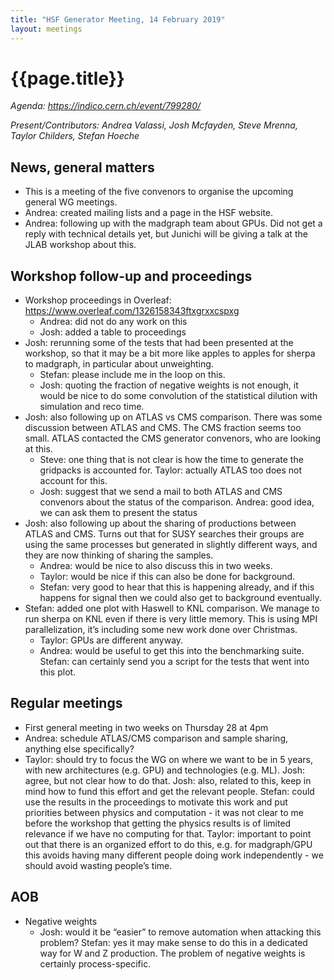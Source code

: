 ```yaml
---
title: "HSF Generator Meeting, 14 February 2019"
layout: meetings
---
```

# {{page.title}}

*Agenda:
[<span class="underline">https://indico.cern.ch/event/799280/</span>](https://indico.cern.ch/event/799280/)*

*Present/Contributors: Andrea Valassi, Josh Mcfayden, Steve Mrenna,
Taylor Childers, Stefan Hoeche*

## News, general matters
  - This is a meeting of the five convenors to organise the upcoming
    general WG meetings.
  - Andrea: created mailing lists and a page in the HSF website.
  - Andrea: following up with the madgraph team about GPUs. Did not
    get a reply with technical details yet, but Junichi will be giving
    a talk at the JLAB workshop about this.

## Workshop follow-up and proceedings
  - Workshop proceedings in Overleaf:
    [<span class="underline">https://www.overleaf.com/1326158343ftxgrxxcspxg</span>](https://www.overleaf.com/1326158343ftxgrxxcspxg)
      - Andrea: did not do any work on this
      - Josh: added a table to proceedings
  - Josh: rerunning some of the tests that had been presented at the
    workshop, so that it may be a bit more like apples to apples for
    sherpa to madgraph, in particular about unweighting.
      - Stefan: please include me in the loop on this.
      - Josh: quoting the fraction of negative weights is not enough,
        it would be nice to do some convolution of the statistical
        dilution with simulation and reco time.
  - Josh: also following up on ATLAS vs CMS comparison. There was some
    discussion between ATLAS and CMS. The CMS fraction seems too
    small. ATLAS contacted the CMS generator convenors, who are
    looking at this.
      - Steve: one thing that is not clear is how the time to generate
        the gridpacks is accounted for. Taylor: actually ATLAS too
        does not account for this.
      - Josh: suggest that we send a mail to both ATLAS and CMS
        convenors about the status of the comparison. Andrea: good
        idea, we can ask them to present the status
  - Josh: also following up about the sharing of productions between
    ATLAS and CMS. Turns out that for SUSY searches their groups are
    using the same processes but generated in slightly different ways,
    and they are now thinking of sharing the samples.
      - Andrea: would be nice to also discuss this in two weeks.
      - Taylor: would be nice if this can also be done for background.
      - Stefan: very good to hear that this is happening already, and
        if this happens for signal then we could also get to
        background eventually.
  - Stefan: added one plot with Haswell to KNL comparison. We manage
    to run sherpa on KNL even if there is very little memory. This is
    using MPI parallelization, it’s including some new work done over
    Christmas.
      - Taylor: GPUs are different anyway.
      - Andrea: would be useful to get this into the benchmarking
        suite. Stefan: can certainly send you a script for the tests
        that went into this plot.

## Regular meetings
  - First general meeting in two weeks on Thursday 28 at 4pm
  - Andrea: schedule ATLAS/CMS comparison and sample sharing, anything
    else specifically?
  - Taylor: should try to focus the WG on where we want to be in 5
    years, with new architectures (e.g. GPU) and technologies (e.g.
    ML). Josh: agree, but not clear how to do that. Josh: also,
    related to this, keep in mind how to fund this effort and get the
    relevant people. Stefan: could use the results in the proceedings
    to motivate this work and put priorities between physics and
    computation - it was not clear to me before the workshop that
    getting the physics results is of limited relevance if we have no
    computing for that. Taylor: important to point out that there is
    an organized effort to do this, e.g. for madgraph/GPU this avoids
    having many different people doing work independently - we should
    avoid wasting people’s time.

## AOB
  - Negative weights
      - Josh: would it be “easier” to remove automation when attacking
        this problem? Stefan: yes it may make sense to do this in a
        dedicated way for W and Z production. The problem of negative
        weights is certainly process-specific.
